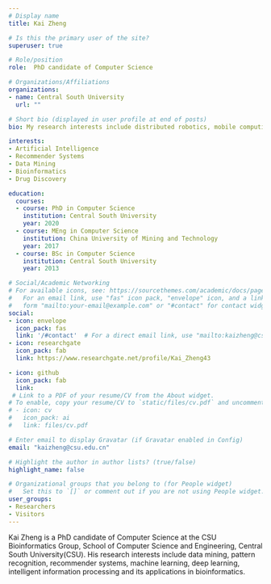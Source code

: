 ```yaml
---
# Display name
title: Kai Zheng

# Is this the primary user of the site?
superuser: true

# Role/position
role:  PhD candidate of Computer Science

# Organizations/Affiliations
organizations:
- name: Central South University
  url: ""

# Short bio (displayed in user profile at end of posts)
bio: My research interests include distributed robotics, mobile computing and programmable matter.

interests:
- Artificial Intelligence
- Recommender Systems
- Data Mining
- Bioinformatics
- Drug Discovery

education:
  courses:
  - course: PhD in Computer Science
    institution: Central South University
    year: 2020
  - course: MEng in Computer Science
    institution: China University of Mining and Technology
    year: 2017
  - course: BSc in Computer Science
    institution: Central South University
    year: 2013

# Social/Academic Networking
# For available icons, see: https://sourcethemes.com/academic/docs/page-builder/#icons
#   For an email link, use "fas" icon pack, "envelope" icon, and a link in the
#   form "mailto:your-email@example.com" or "#contact" for contact widget.
social:
- icon: envelope
  icon_pack: fas
  link: '/#contact'  # For a direct email link, use "mailto:kaizheng@csu.edu.cn".
- icon: researchgate
  icon_pack: fab
  link: https://www.researchgate.net/profile/Kai_Zheng43

- icon: github
  icon_pack: fab
  link: 
 # Link to a PDF of your resume/CV from the About widget.
# To enable, copy your resume/CV to `static/files/cv.pdf` and uncomment the lines below.
# - icon: cv
#   icon_pack: ai
#   link: files/cv.pdf

# Enter email to display Gravatar (if Gravatar enabled in Config)
email: "kaizheng@csu.edu.cn"

# Highlight the author in author lists? (true/false)
highlight_name: false

# Organizational groups that you belong to (for People widget)
#   Set this to `[]` or comment out if you are not using People widget.
user_groups:
- Researchers
- Visitors
---
```


Kai Zheng is a PhD candidate of Computer Science at the CSU Bioinformatics Group, School of Computer Science and Engineering, Central South University(CSU). His research interests include data mining, pattern recognition, recommender systems, machine learning, deep learning, intelligent information processing and its applications in bioinformatics.

